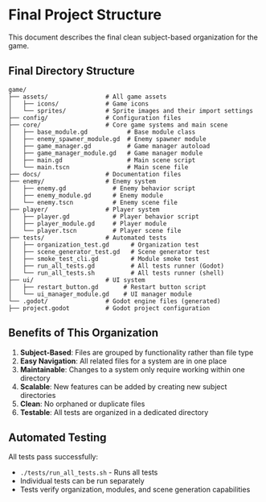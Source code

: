# Final Project Structure

This document describes the final clean subject-based organization for the game.

## Final Directory Structure

```
game/
├── assets/                # All game assets
│   ├── icons/             # Game icons
│   └── sprites/           # Sprite images and their import settings
├── config/                # Configuration files
├── core/                  # Core game systems and main scene
│   ├── base_module.gd           # Base module class
│   ├── enemy_spawner_module.gd  # Enemy spawner module
│   ├── game_manager.gd          # Game manager autoload
│   ├── game_manager_module.gd   # Game manager module
│   ├── main.gd                  # Main scene script
│   └── main.tscn                # Main scene file
├── docs/                  # Documentation files
├── enemy/                 # Enemy system
│   ├── enemy.gd             # Enemy behavior script
│   ├── enemy_module.gd      # Enemy module
│   └── enemy.tscn           # Enemy scene file
├── player/                # Player system
│   ├── player.gd            # Player behavior script
│   ├── player_module.gd     # Player module
│   └── player.tscn          # Player scene file
├── tests/                 # Automated tests
│   ├── organization_test.gd      # Organization test
│   ├── scene_generator_test.gd   # Scene generator test
│   ├── smoke_test_cli.gd         # Module smoke test
│   ├── run_all_tests.gd          # All tests runner (Godot)
│   └── run_all_tests.sh          # All tests runner (shell)
├── ui/                    # UI system
│   ├── restart_button.gd       # Restart button script
│   └── ui_manager_module.gd    # UI manager module
└── .godot/                # Godot engine files (generated)
├── project.godot          # Godot project configuration
```

## Benefits of This Organization

1. **Subject-Based**: Files are grouped by functionality rather than file type
2. **Easy Navigation**: All related files for a system are in one place
3. **Maintainable**: Changes to a system only require working within one directory
4. **Scalable**: New features can be added by creating new subject directories
5. **Clean**: No orphaned or duplicate files
6. **Testable**: All tests are organized in a dedicated directory

## Automated Testing

All tests pass successfully:
- `./tests/run_all_tests.sh` - Runs all tests
- Individual tests can be run separately
- Tests verify organization, modules, and scene generation capabilities